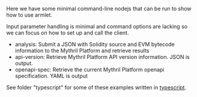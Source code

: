 Here we have some minimal command-line nodejs that can be run to show
how to use armlet.

Input parameter handling is minimal and command options are lacking so
we can focus on how to set up and call the client.


* analysis: Submit a JSON with Solidity source and EVM bytecode information to the Mythril Platform and retrieve results
* api-version: Retrieve Mythril Platform API version information. JSON is output.
* openapi-spec: Retrieve the current Mythril Platform openapi specification. YAML is output

See folder "typescript" for some of these examples written in [typescript](https://www.typescriptlang.org/).
